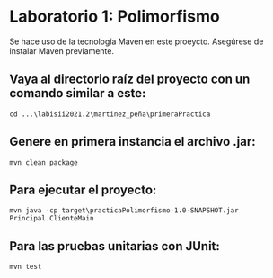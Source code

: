 # Laboratorio 1: Polimorfismo
Se hace uso de la tecnología Maven en este proeycto. Asegúrese de instalar Maven previamente.

## Vaya al directorio raíz del proyecto con un comando similar a este:
```
cd ...\labisii2021.2\martinez_peña\primeraPractica
```

## Genere en primera instancia el archivo .jar: 
```
mvn clean package
```
## Para ejecutar el proyecto:
```
mvn java -cp target\practicaPolimorfismo-1.0-SNAPSHOT.jar Principal.ClienteMain
```
## Para las pruebas unitarias con JUnit:
```
mvn test
```
